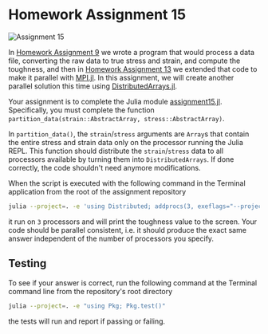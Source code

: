 # Homework Assignment 15

![Assignment 15](https://github.com/PGE383-HPC/assignment15/actions/workflows/main.yml/badge.svg)

In [Homework Assignment 9](https://github.com/PGE383-HPC/assignment9) we wrote a program that would process a data file, converting the raw data to true stress and strain, and compute the toughness,  and then in [Homework Assignment 13](https://github.com/PGE383-HPC/assignment13) we extended that code to make it parallel with [MPI.jl](https://juliaparallel.org/MPI.jl/latest/).  In this assignment, we will create another parallel solution this time using [DistributedArrays.jl](https://github.com/JuliaParallel/DistributedArrays.jl).

Your assignment is to complete the Julia module [assignment15.jl](src/assignment15.jl).  Specifically, you must complete the function `partition_data(strain::AbstractArray, stress::AbstractArray)`. 

In `partition_data()`, the `strain`/`stress` arguments are `Array`s that contain the entire stress and strain data only on the processor running the Julia REPL.  This function should distribute the `strain`/`stress` data to all processors available by turning them into `DistributedArrays`.  If done correctly, the code shouldn't need anymore modifications.

When the script is executed with the following command in the Terminal application from the root of the assignment repository

```bash
julia --project=. -e 'using Distributed; addprocs(3, exeflags="--project"); using assignment15; compute_toughness_parallel("./data/data.csv")'
```

it run on `3` processors and will print the toughness value to the screen. Your code should be parallel consistent, i.e. it should produce the exact same answer independent of the number of processors you specify.


## Testing

To see if your answer is correct, run the following command at the Terminal
command line from the repository's root directory

```bash
julia --project=. -e "using Pkg; Pkg.test()"
```

the tests will run and report if passing or failing.
